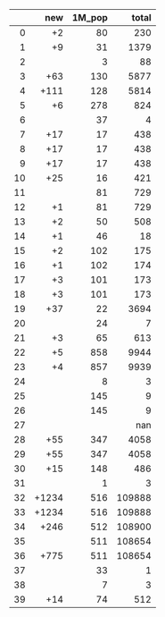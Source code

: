 |    |   new |   1M_pop |   total |
|---:|------:|---------:|--------:|
|  0 |    +2 |       80 |     230 |
|  1 |    +9 |       31 |    1379 |
|  2 |       |        3 |      88 |
|  3 |   +63 |      130 |    5877 |
|  4 |  +111 |      128 |    5814 |
|  5 |    +6 |      278 |     824 |
|  6 |       |       37 |       4 |
|  7 |   +17 |       17 |     438 |
|  8 |   +17 |       17 |     438 |
|  9 |   +17 |       17 |     438 |
| 10 |   +25 |       16 |     421 |
| 11 |       |       81 |     729 |
| 12 |    +1 |       81 |     729 |
| 13 |    +2 |       50 |     508 |
| 14 |    +1 |       46 |      18 |
| 15 |    +2 |      102 |     175 |
| 16 |    +1 |      102 |     174 |
| 17 |    +3 |      101 |     173 |
| 18 |    +3 |      101 |     173 |
| 19 |   +37 |       22 |    3694 |
| 20 |       |       24 |       7 |
| 21 |    +3 |       65 |     613 |
| 22 |    +5 |      858 |    9944 |
| 23 |    +4 |      857 |    9939 |
| 24 |       |        8 |       3 |
| 25 |       |      145 |       9 |
| 26 |       |      145 |       9 |
| 27 |       |          |     nan |
| 28 |   +55 |      347 |    4058 |
| 29 |   +55 |      347 |    4058 |
| 30 |   +15 |      148 |     486 |
| 31 |       |        1 |       3 |
| 32 | +1234 |      516 |  109888 |
| 33 | +1234 |      516 |  109888 |
| 34 |  +246 |      512 |  108900 |
| 35 |       |      511 |  108654 |
| 36 |  +775 |      511 |  108654 |
| 37 |       |       33 |       1 |
| 38 |       |        7 |       3 |
| 39 |   +14 |       74 |     512 |
